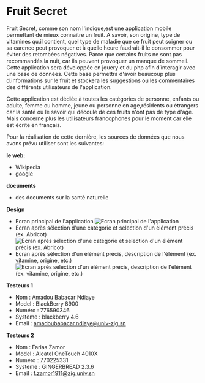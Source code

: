 Fruit Secret
===========
Fruit Secret, comme son nom l'indique,est une application mobile permettant de mieux connaitre un fruit. A savoir, son origine, type de vitamines qu.il contient, quel type de maladie que ce fruit peut soigner ou sa carence peut provoquer et à quelle heure faudrait-il le consommer pour éviter des retombées négatives. Parce que certains fruits ne sont pas recommandés la nuit, car ils peuvent provoquer un manque de sommeil. Cette application sera développée en jquery et du php afin d’interagir avec une base de données. Cette base permettra d'avoir beaucoup plus d.informations sur le fruit et stockera les suggestions ou les commentaires des différents utilisateurs de l'application.

Cette application est dédiée à toutes les catégories de personne, enfants ou adulte, femme ou homme, jeune ou personne en age,résidents ou étrangers car la santé ou le savoir qui découle de ces fruits n'ont pas de type d'age. Mais concerne plus les utilisateurs francophones pour le moment car elle est écrite en français.

Pour la réalisation de cette dernière, les sources de données que nous avons prévu utiliser sont les suivantes:

**le web:**
* Wikipedia
* google


**documents**
* des documents sur la santé naturelle

**Design**
* Ecran principal de l'application
![Ecran principal de l'application ](http://aia.netne.net/fruitsecretimg/IM0.jpg)
* Ecran après sélection d'une catégorie et selection d'un élément précis (ex. Abricot)
![Ecran après sélection d'une catégorie et selection d'un élément précis (ex. Abricot) ](http://aia.netne.net/fruitsecretimg/IM1.jpg)
* Ecran après sélection d'un élément précis, description de l'élément (ex. vitamine, origine, etc.)
![Ecran après sélection d'un élément précis, description de l'élément (ex. vitamine, origine, etc.) ](http://aia.netne.net/fruitsecretimg/IM2.jpg)

**Testeurs 1**
* Nom : Amadou Babacar Ndiaye
* Model : BlackBerry 8900
* Numéro : 776590346
* Système : blackberry 4.6
* Email : amadoubabacar.ndiaye@univ-zig.sn

**Testeurs 2**
* Nom : Farias Zamor
* Model : Alcatel OneTouch 4010X
* Numéro : 770225331
* Système : GINGERBREAD 2.3.6
* Email : f.zamor1911@zig.univ.sn
